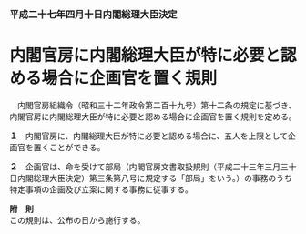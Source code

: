 ### 平成二十七年四月十日内閣総理大臣決定  
# 内閣官房に内閣総理大臣が特に必要と認める場合に企画官を置く規則  
　内閣官房組織令（昭和三十二年政令第二百十九号）第十二条の規定に基づき、内閣官房に内閣総理大臣が特に必要と認める場合に企画官を置く規則を定める。  
  
**１**　内閣官房に、内閣総理大臣が特に必要と認める場合に、五人を上限として企画官を置くことができる。  
  
**２**　企画官は、命を受けて部局（内閣官房文書取扱規則（平成二十三年三月三十日内閣総理大臣決定）第三条第八号に規定する「部局」をいう。）の事務のうち特定事項の企画及び立案に関する事務に従事する。  
  
**附　則**  
この規則は、公布の日から施行する。  
  

